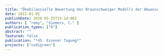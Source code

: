 ```yaml
---
title: "Ökobilanzielle Bewertung des Braunschweiger Modells der Abwasserwiederverwendung über Life Cycle Assessment"
date: 2012-01-01
publishDate: 2020-05-25T15:14:06Z
authors: [ "remy", "Siemers, C." ]
publication_types: ["0"]
abstract: ""
featured: false
publication: "*45. Essener Tagung*"
projects: ["codigreen"]
---
```


